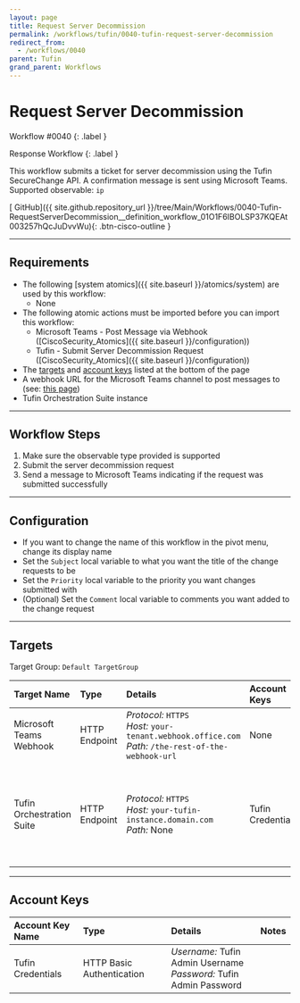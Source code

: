 ```yaml
---
layout: page
title: Request Server Decommission
permalink: /workflows/tufin/0040-tufin-request-server-decommission
redirect_from:
  - /workflows/0040
parent: Tufin
grand_parent: Workflows
---
```


# Request Server Decommission
<div markdown="1">
Workflow #0040
{: .label }

Response Workflow
{: .label }
</div>

This workflow submits a ticket for server decommission using the Tufin SecureChange API. A confirmation message is sent using Microsoft Teams. Supported observable: `ip`

[<i class="fab fa-github"></i> GitHub]({{ site.github.repository_url }}/tree/Main/Workflows/0040-Tufin-RequestServerDecommission__definition_workflow_01O1F6IBOLSP37KQEAt003257hQcJuDvvWu){: .btn-cisco-outline }

---

## Requirements
* The following [system atomics]({{ site.baseurl }}/atomics/system) are used by this workflow:
	* None
* The following atomic actions must be imported before you can import this workflow:
	* Microsoft Teams - Post Message via Webhook ([CiscoSecurity_Atomics]({{ site.baseurl }}/configuration))
	* Tufin - Submit Server Decommission Request ([CiscoSecurity_Atomics]({{ site.baseurl }}/configuration))
* The [targets](#targets) and [account keys](#account-keys) listed at the bottom of the page
* A webhook URL for the Microsoft Teams channel to post messages to (see: [this page](https://docs.microsoft.com/en-us/microsoftteams/platform/webhooks-and-connectors/how-to/add-incoming-webhook))
* Tufin Orchestration Suite instance

---

## Workflow Steps
1. Make sure the observable type provided is supported
1. Submit the server decommission request
1. Send a message to Microsoft Teams indicating if the request was submitted successfully

---

## Configuration
* If you want to change the name of this workflow in the pivot menu, change its display name
* Set the `Subject` local variable to what you want the title of the change requests to be
* Set the `Priority` local variable to the priority you want changes submitted with
* (Optional) Set the `Comment` local variable to comments you want added to the change request

---

## Targets
Target Group: `Default TargetGroup`

| Target Name | Type | Details | Account Keys | Notes |
|:------------|:-----|:--------|:-------------|:------|
| Microsoft Teams Webhook | HTTP Endpoint | _Protocol:_ `HTTPS`<br />_Host:_ `your-tenant.webhook.office.com`<br />_Path:_ `/the-rest-of-the-webhook-url` | None | |
| Tufin Orchestration Suite | HTTP Endpoint | _Protocol:_ `HTTPS`<br />_Host:_ `your-tufin-instance.domain.com`<br />_Path:_ None<br />| Tufin Credentials | If using a self-signed certificate, disable certificate validation on the target |

---

## Account Keys

| Account Key Name | Type | Details | Notes |
|:-----------------|:-----|:--------|:------|
| Tufin Credentials | HTTP Basic Authentication | _Username:_ Tufin Admin Username<br />_Password:_ Tufin Admin Password | |
